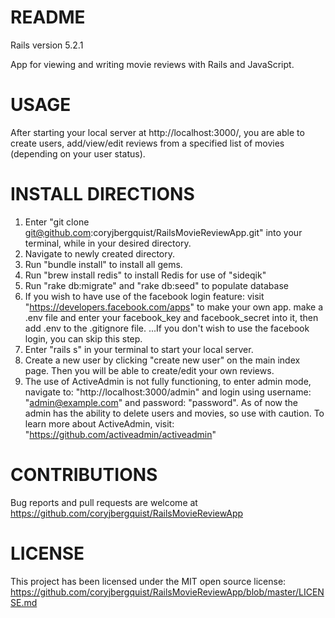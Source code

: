 # README

Rails version 5.2.1

App for viewing and writing movie reviews with Rails and JavaScript.

# USAGE

After starting your local server at http://localhost:3000/, you are able to create users, add/view/edit reviews from a specified list of movies (depending on your user status).

# INSTALL DIRECTIONS

1. Enter "git clone git@github.com:coryjbergquist/RailsMovieReviewApp.git" into your terminal, while in your desired directory.
2. Navigate to newly created directory.
3. Run "bundle install" to install all gems.
4. Run "brew install redis" to install Redis for use of "sideqik"
4. Run "rake db:migrate" and  "rake db:seed" to populate database
5. If you wish to have use of the facebook login feature:
  visit "https://developers.facebook.com/apps" to make your own app.
    make a .env file and enter your facebook_key and facebook_secret into it,
    then add .env to the .gitignore file.
      ...If you don't wish to use the facebook login, you can skip this step.
6. Enter "rails s" in your terminal to start your local server.
7. Create a new user by clicking "create new user" on the main index page.
    Then you will be able to create/edit your own reviews.
9. The use of ActiveAdmin is not fully functioning, to enter admin mode,
    navigate to: "http://localhost:3000/admin" and login using username: "admin@example.com" and password: "password". As of now the admin has the ability to delete users and movies, so use with caution. To learn more about ActiveAdmin, visit: "https://github.com/activeadmin/activeadmin"

# CONTRIBUTIONS

Bug reports and pull requests are welcome at https://github.com/coryjbergquist/RailsMovieReviewApp

# LICENSE

 This project has been licensed under the MIT open source license:
 https://github.com/coryjbergquist/RailsMovieReviewApp/blob/master/LICENSE.md

